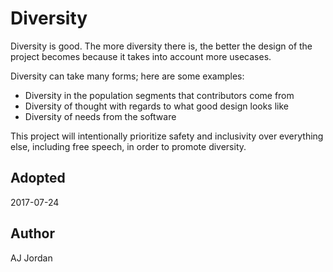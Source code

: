 # Diversity

Diversity is good. The more diversity there is, the better the design of the project becomes because it takes into account more usecases.

Diversity can take many forms; here are some examples:

* Diversity in the population segments that contributors come from
* Diversity of thought with regards to what good design looks like
* Diversity of needs from the software

This project will intentionally prioritize safety and inclusivity over everything else, including free speech, in order to promote diversity.

## Adopted

2017-07-24

## Author

AJ Jordan
